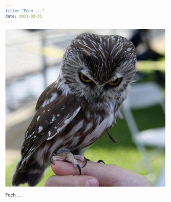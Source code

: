 ```yaml
---
title: "Foch ..."
date: 2011-03-31
---
```


![2011-03-31-352ethjo.jpeg](/images/2011-03-31-352ethjo.jpeg)

Foch ... 
